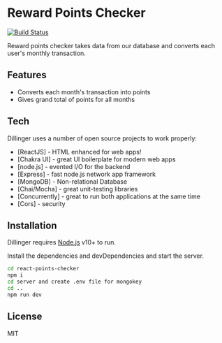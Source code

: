 # Reward Points Checker

[![Build Status](https://travis-ci.org/joemccann/dillinger.svg?branch=master)](https://travis-ci.org/joemccann/dillinger)

Reward points checker takes data from our database and converts each user's monthly transaction. 
## Features

- Converts each month's transaction into points
- Gives grand total of points for all months

## Tech

Dillinger uses a number of open source projects to work properly:

- [ReactJS] - HTML enhanced for web apps!
- [Chakra UI] - great UI boilerplate for modern web apps
- [node.js] - evented I/O for the backend
- [Express] - fast node.js network app framework
- [MongoDB] - Non-relational Database
- [Chai/Mocha] - great unit-testing libraries
- [Concurrently] - great to run both applications at the same time
- [Cors] - security

## Installation

Dillinger requires [Node.js](https://nodejs.org/) v10+ to run.

Install the dependencies and devDependencies and start the server.

```sh
cd react-points-checker
npm i
cd server and create .env file for mongokey
cd .. 
npm run dev
```

## License

MIT


